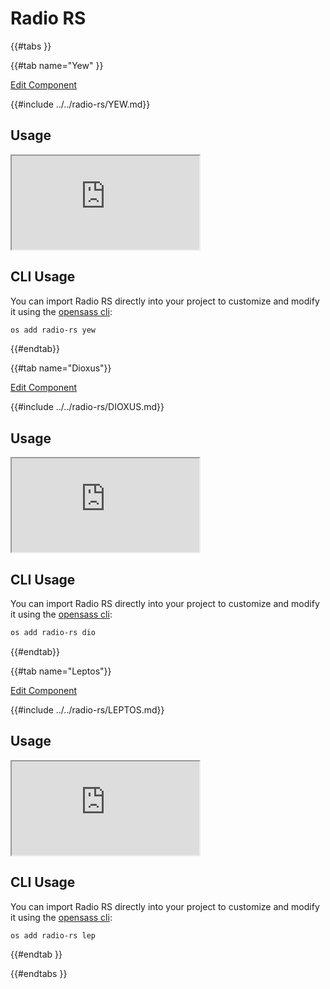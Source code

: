 # Radio RS

{{#tabs }}

{{#tab name="Yew" }}

<a 
  href="https://github.com/opensass/radio-rs"
  class="mdbook-button"
  target="_blank"
  rel="noopener noreferrer"
  title="Edit this component on GitHub"
  role="button"
  aria-label="Edit Component on GitHub">Edit Component
</a>

{{#include ../../radio-rs/YEW.md}}

## Usage

<iframe
  src="https://radio-rs.netlify.app"
  title="Radio RS Yew Examples"
  loading="lazy"
  allowfullscreen
  aria-label="Live Yew example using Radio RS"
>
</iframe>

## CLI Usage

You can import Radio RS directly into your project to customize and modify it using the [opensass cli](https://github.com/opensass/cli):

```sh
os add radio-rs yew
```

{{#endtab}}

{{#tab name="Dioxus"}}

<a 
  href="https://github.com/opensass/radio-rs"
  class="mdbook-button"
  target="_blank"
  rel="noopener noreferrer"
  title="Edit this component on GitHub"
  role="button"
  aria-label="Edit Component on GitHub">Edit Component
</a>

{{#include ../../radio-rs/DIOXUS.md}}

## Usage

<iframe
  src="https://radio-rs-dioxus.netlify.app"
  title="Radio RS Dioxus Examples"
  loading="lazy"
  allowfullscreen
  aria-label="Live Dioxus example using Radio RS"
>
</iframe>

## CLI Usage

You can import Radio RS directly into your project to customize and modify it using the [opensass cli](https://github.com/opensass/cli):

```sh
os add radio-rs dio
```

{{#endtab}}

{{#tab name="Leptos"}}

<a 
  href="https://github.com/opensass/radio-rs"
  class="mdbook-button"
  target="_blank"
  rel="noopener noreferrer"
  title="Edit this component on GitHub"
  role="button"
  aria-label="Edit Component on GitHub">Edit Component
</a>

{{#include ../../radio-rs/LEPTOS.md}}

## Usage

<iframe
  src="https://radio-rs-leptos.netlify.app"
  title="Radio RS Leptos Examples"
  loading="lazy"
  allowfullscreen
  aria-label="Live Leptos example using Radio RS"
>
</iframe>

## CLI Usage

You can import Radio RS directly into your project to customize and modify it using the [opensass cli](https://github.com/opensass/cli):

```sh
os add radio-rs lep
```

{{#endtab }}

{{#endtabs }}
